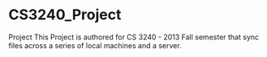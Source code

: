 CS3240_Project
==============
Project
This Project is authored for CS 3240 - 2013 Fall semester that sync files across a series of local machines and a server. 
